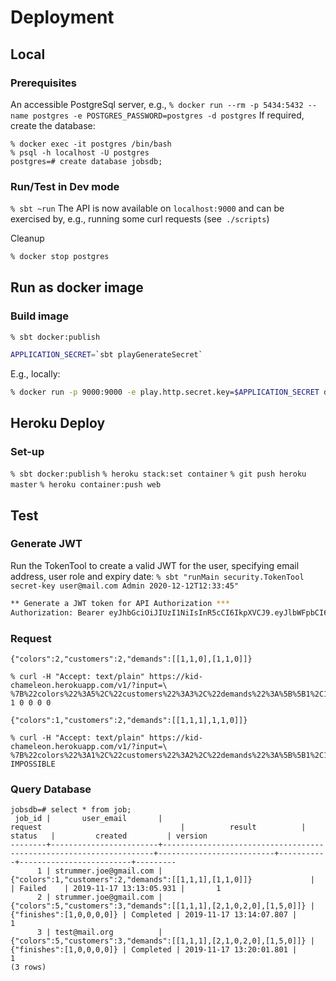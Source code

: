 # Deployment
## Local
### Prerequisites
An accessible PostgreSql server, e.g.,
`% docker run --rm -p 5434:5432 --name postgres -e POSTGRES_PASSWORD=postgres -d postgres`
If required, create the database:
```
% docker exec -it postgres /bin/bash
% psql -h localhost -U postgres
postgres=# create database jobsdb;
```

### Run/Test in Dev mode
`% sbt ~run`
The API is now available on `localhost:9000` and can be exercised by, e.g., running some curl requests (see` ./scripts`)

Cleanup
```bash
% docker stop postgres
```

## Run as docker image
### Build image
`% sbt docker:publish`

```bash
APPLICATION_SECRET=`sbt playGenerateSecret`
```
E.g., locally:
```bash
% docker run -p 9000:9000 -e play.http.secret.key=$APPLICATION_SECRET dscr.io/sothach/chameleon:latest
```

## Heroku Deploy

### Set-up
```% sbt docker:publish```
```% heroku stack:set container```
```% git push heroku master```
```% heroku container:push web```

## Test
### Generate JWT
Run the TokenTool to create a valid JWT for the user, specifying email address, user role and expiry date:
`% sbt "runMain security.TokenTool secret-key user@mail.com Admin 2020-12-12T12:33:45"`

```bash
** Generate a JWT token for API Authorization ***
Authorization: Bearer eyJhbGciOiJIUzI1NiIsInR5cCI6IkpXVCJ9.eyJlbWFpbCI6InVzZXJAbWFpbC5jb20iLCJyb2xlIjoiQWRtaW4iLCJleHAiOjE2MDc3NzY0MjV9.wAjDnMPRY-2GLKZ3MDwK_y1-b5VoKeVT_eRIxoIP6Ts

```
### Request
```{"colors":2,"customers":2,"demands":[[1,1,0],[1,1,0]]}```
```
% curl -H "Accept: text/plain" https://kid-chameleon.herokuapp.com/v1/?input=\
%7B%22colors%22%3A5%2C%22customers%22%3A3%2C%22demands%22%3A%5B%5B1%2C1%2C1%5D%2C%5B2%2C1%2C0%2C2%2C0%5D%2C%5B1%2C5%2C0%5D%5D%7D%20
1 0 0 0 0
```
```{"colors":1,"customers":2,"demands":[[1,1,1],1,1,0]]} ```
```
% curl -H "Accept: text/plain" https://kid-chameleon.herokuapp.com/v1/?input=\
%7B%22colors%22%3A1%2C%22customers%22%3A2%2C%22demands%22%3A%5B%5B1%2C1%2C1%5D%2C%5B1%2C1%2C0%5D%5D%7D%20
IMPOSSIBLE
```

### Query Database
```
jobsdb=# select * from job;
 job_id |       user_email       |                              request                               |          result          |  status   |         created         | version 
--------+------------------------+--------------------------------------------------------------------+--------------------------+-----------+-------------------------+---------
      1 | strummer.joe@gmail.com | {"colors":1,"customers":2,"demands":[[1,1,1],[1,1,0]]}             |                          | Failed    | 2019-11-17 13:13:05.931 |       1
      2 | strummer.joe@gmail.com | {"colors":5,"customers":3,"demands":[[1,1,1],[2,1,0,2,0],[1,5,0]]} | {"finishes":[1,0,0,0,0]} | Completed | 2019-11-17 13:14:07.807 |       1
      3 | test@mail.org          | {"colors":5,"customers":3,"demands":[[1,1,1],[2,1,0,2,0],[1,5,0]]} | {"finishes":[1,0,0,0,0]} | Completed | 2019-11-17 13:20:01.801 |       1
(3 rows)
```